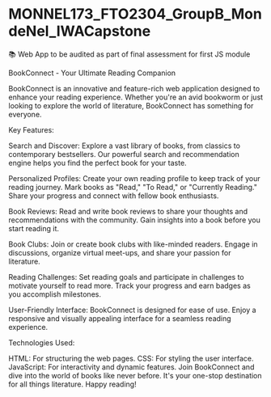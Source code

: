 # MONNEL173_FTO2304_GroupB_MondeNel_IWACapstone
📚 Web App to be audited as part of final assessment for first JS module


BookConnect - Your Ultimate Reading Companion

BookConnect is an innovative and feature-rich web application designed to enhance your reading experience. Whether you're an avid bookworm or just looking to explore the world of literature, BookConnect has something for everyone.

Key Features:

Search and Discover: Explore a vast library of books, from classics to contemporary bestsellers. Our powerful search and recommendation engine helps you find the perfect book for your taste.

Personalized Profiles: Create your own reading profile to keep track of your reading journey. Mark books as "Read," "To Read," or "Currently Reading." Share your progress and connect with fellow book enthusiasts.

Book Reviews: Read and write book reviews to share your thoughts and recommendations with the community. Gain insights into a book before you start reading it.

Book Clubs: Join or create book clubs with like-minded readers. Engage in discussions, organize virtual meet-ups, and share your passion for literature.

Reading Challenges: Set reading goals and participate in challenges to motivate yourself to read more. Track your progress and earn badges as you accomplish milestones.

User-Friendly Interface: BookConnect is designed for ease of use. Enjoy a responsive and visually appealing interface for a seamless reading experience.

Technologies Used:

HTML: For structuring the web pages.
CSS: For styling the user interface.
JavaScript: For interactivity and dynamic features.
Join BookConnect and dive into the world of books like never before. It's your one-stop destination for all things literature. Happy reading!
